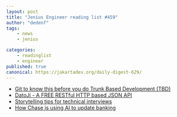 ```yaml
---
layout: post
title: "Jenius Engineer reading list #459"
author: "dedenf"
tags:
    - news
    - jenius

categories:
    - readinglist
    - engineer
published: true
canonical: https://jakartadev.org/daily-digest-629/
---
```


- [Git to know this before you do Trunk Based Development (TBD)](https://medium.com/factualopinions/git-to-know-this-before-you-do-trunk-based-development-tbd-476bc8a7c22f)
- [DatoJi - A FREE RESTful HTTP based JSON API](https://github.com/davidesantangelo/datoji)
- [Storytelling tips for technical interviews](https://stanete.com/storytelling-tips-technical-interviews)
- [How Chase is using AI to update banking](https://venturebeat.com/2020/07/15/how-chase-is-using-ai-to-update-banking/)
